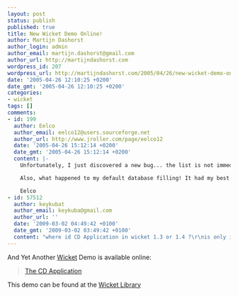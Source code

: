 ```yaml
---
layout: post
status: publish
published: true
title: New Wicket Demo Online!
author: Martijn Dashorst
author_login: admin
author_email: martijn.dashorst@gmail.com
author_url: http://martijndashorst.com
wordpress_id: 207
wordpress_url: http://martijndashorst.com/2005/04/26/new-wicket-demo-online/
date: '2005-04-26 12:10:25 +0200'
date_gmt: '2005-04-26 12:10:25 +0200'
categories:
- wicket
tags: []
comments:
- id: 199
  author: Eelco
  author_email: eelco12@users.sourceforge.net
  author_url: http://www.jroller.com/page/eelco12
  date: '2005-04-26 15:12:14 +0200'
  date_gmt: '2005-04-26 15:12:14 +0200'
  content: |-
    Unfortunately, I just discovered a new bug... the list is not immediately refreshed when you add an item.

    Also, what happened to my default database filling! It had my best cd's on them :)

    Eelco
- id: 57512
  author: keykubat
  author_email: keykuba@gmail.com
  author_url: ''
  date: '2009-03-02 04:49:42 +0100'
  date_gmt: '2009-03-02 03:49:42 +0100'
  content: "where id CD Application in wicket 1.3 or 1.4 ?\r\nis only in 1.2 version?"
---
```

<p>And Yet Another <a href="http://wicket.sourceforge.net" title="Wicket">Wicket</a> Demo is available online:</p>
<blockquote><p><a href="http://www.wicket-library.com/wicket-contrib-examples/" title="CD App">The CD Application</a></p></blockquote>
<p>This demo can be found at the <a href="http://www.wicket-library.com" title="Wicket LIbrary">Wicket Library</a></p>
